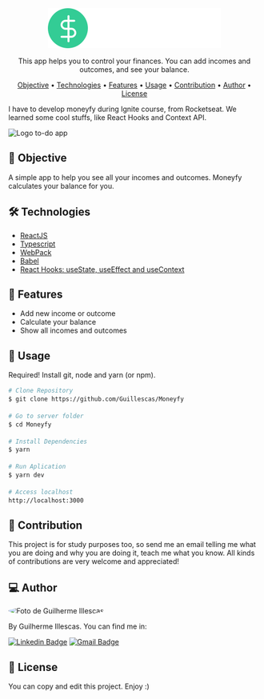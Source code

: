 <div align="center">
  <img alt="logo moveit"  src="./src/assets/logo.svg">
</div>

<p align="center">This app helps you to control your finances. You can add incomes and outcomes, and see your balance.</p>

<p align="center">
 <a href="#objective">Objective</a> •
 <a href="#technologies">Technologies</a> • 
 <a href="#features">Features</a> • 
 <a href="#usage">Usage</a> • 
 <a href="#contribution">Contribution</a> • 
 <a href="#author">Author</a> • 
 <a href="#license">License</a>
</p>

I have to develop moneyfy during Ignite course, from Rocketseat. We learned some cool stuffs, like React Hooks and Context API. 

![Logo to-do app](./public/main-screen-todo.png)

<h2 id="objective">🎯 Objective</h2>

A simple app to help you see all your incomes and outcomes. Moneyfy calculates your balance for you.

<h2 id="technologies">🛠 Technologies </h2>

- [ReactJS](https://reactjs.org)
- [Typescript](https://www.typescriptlang.org/)
- [WebPack](https://webpack.js.org/)
- [Babel](https://babeljs.io/)
- [React Hooks: useState, useEffect and useContext](https://pt-br.reactjs.org/docs/hooks-intro.html)

<h2 id="features">🚀 Features</h2>

- Add new income or outcome
- Calculate your balance
- Show all incomes and outcomes

<h2 id="usage">👷 Usage </h2>

Required! Install git, node and yarn (or npm).

```bash
# Clone Repository
$ git clone https://github.com/Guillescas/Moneyfy

# Go to server folder
$ cd Moneyfy

# Install Dependencies
$ yarn

# Run Aplication
$ yarn dev

# Access localhost
http://localhost:3000
```
<h2 id="contribution">🤝 Contribution</h2>

This project is for study purposes too, so send me an email telling me what you are doing and why you are doing it, teach me what you know. All kinds of contributions are very welcome and appreciated!

<h2 id="author">💻 Author </h2>

<img style="border-radius: 50%;" src="https://github.com/guillescas.png" width="100px;" alt="Foto de Guilherme Illescas"/>

By Guilherme Illescas. You can find me in:

[![Linkedin Badge](https://img.shields.io/badge/-GuilhermeIllescas-blue?style=flat-square&logo=Linkedin&logoColor=white&link=https://www.linkedin.com/in/guilherme-illescas/)](https://www.linkedin.com/in/guilherme-illescas/)
[![Gmail Badge](https://img.shields.io/badge/-oi@guilhermeillescas.dev-c14438?style=flat-square&logo=Gmail&logoColor=white&link=mailto:oi@guilhermeillescas.dev)](mailto:oi@guilhermeillescas.dev)

<h2 id="license">📝 License</h2>
You can copy and edit this project. Enjoy :)